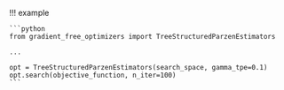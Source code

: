 !!! example 

    ```python
    from gradient_free_optimizers import TreeStructuredParzenEstimators

    ...

    opt = TreeStructuredParzenEstimators(search_space, gamma_tpe=0.1)
    opt.search(objective_function, n_iter=100)
    ```
